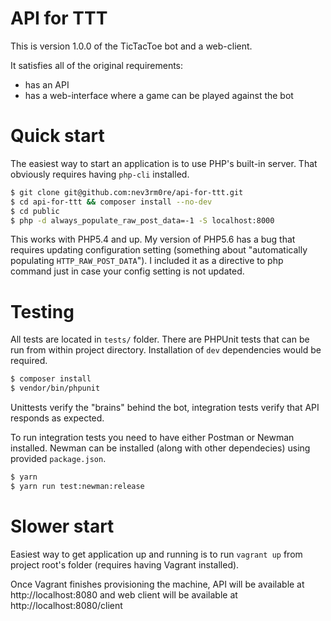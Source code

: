 # API for TTT

This is version 1.0.0 of the TicTacToe bot and a web-client.

It satisfies all of the original requirements:

  - has an API
  - has a web-interface where a game can be played against the bot

# Quick start

The easiest way to start an application is to use PHP's built-in server.
That obviously requires having `php-cli` installed.

```bash
$ git clone git@github.com:nev3rm0re/api-for-ttt.git
$ cd api-for-ttt && composer install --no-dev
$ cd public
$ php -d always_populate_raw_post_data=-1 -S localhost:8000
```

This works with PHP5.4 and up. My version of PHP5.6 has a bug that requires
updating configuration setting (something about "automatically populating
 `HTTP_RAW_POST_DATA`"). I included it as a directive to php command just
 in case your config setting is not updated.

# Testing

All tests are located in `tests/` folder. There are PHPUnit tests that can
be run from within project directory. Installation of `dev` dependencies
would be required.

```bash
$ composer install
$ vendor/bin/phpunit
```

Unittests verify the "brains" behind the bot, integration tests verify that
API responds as expected.

To run integration tests you need to have either Postman or Newman installed.
Newman can be installed (along with other dependecies) using provided
`package.json`.

```bash
$ yarn
$ yarn run test:newman:release
```

# Slower start

Easiest way to get application up and running is to run `vagrant up`
from project root's folder (requires having Vagrant installed).

Once Vagrant finishes provisioning the machine, API will be available
at http://localhost:8080 and web client will be available at http://localhost:8080/client